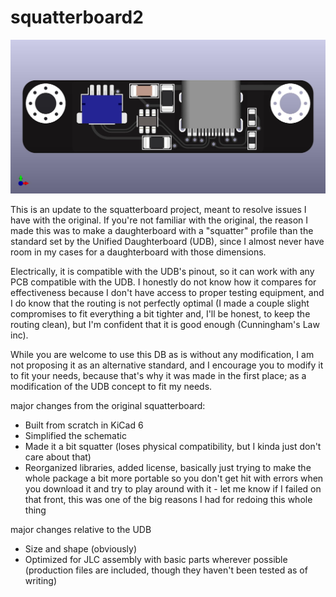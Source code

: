 # squatterboard2

![thumb](squatterboard2/squatterboard2top.jpg)

This is an update to the squatterboard project, meant to resolve issues I have with the original. If you're not familiar with the original, the reason I made this was to make a daughterboard with a "squatter" profile than the standard set by the Unified Daughterboard (UDB), since I almost never have room in my cases for a daughterboard with those dimensions.

Electrically, it is compatible with the UDB's pinout, so it can work with any PCB compatible with the UDB. I honestly do not know how it compares for effectiveness because I don't have access to proper testing equipment, and I do know that the routing is not perfectly optimal (I made a couple slight compromises to fit everything a bit tighter and, I'll be honest, to keep the routing clean), but I'm confident that it is good enough (Cunningham's Law inc).

While you are welcome to use this DB as is without any modification, I am not proposing it as an alternative standard, and I encourage you to modify it to fit your needs, because that's why it was made in the first place; as a modification of the UDB concept to fit my needs.

major changes from the original squatterboard:

* Built from scratch in KiCad 6
* Simplified the schematic
* Made it a bit squatter (loses physical compatibility, but I kinda just don't care about that)
* Reorganized libraries, added license, basically just trying to make the whole package a bit more portable so you don't get hit with errors when you download it and try to play around with it - let me know if I failed on that front, this was one of the big reasons I had for redoing this whole thing

major changes relative to the UDB

* Size and shape (obviously)
* Optimized for JLC assembly with basic parts wherever possible (production files are included, though they haven't been tested as of writing)
